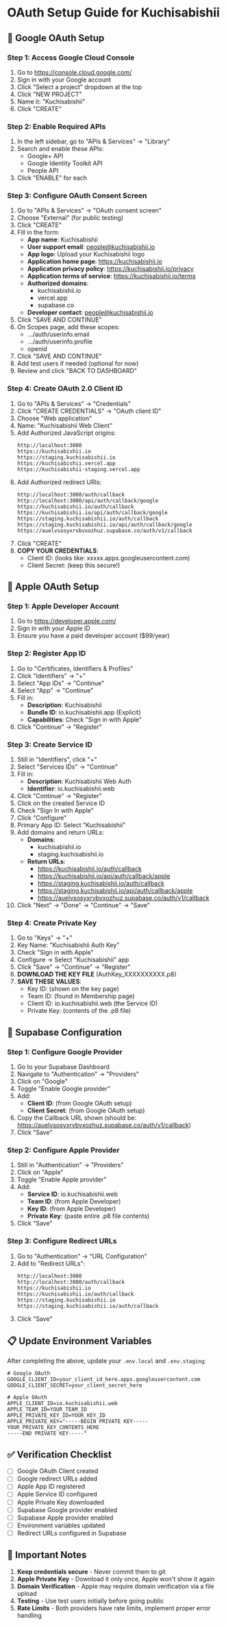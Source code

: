 # OAuth Setup Guide for Kuchisabishii

## 🔵 Google OAuth Setup

### Step 1: Access Google Cloud Console
1. Go to https://console.cloud.google.com/
2. Sign in with your Google account
3. Click "Select a project" dropdown at the top
4. Click "NEW PROJECT"
5. Name it: "Kuchisabishii"
6. Click "CREATE"

### Step 2: Enable Required APIs
1. In the left sidebar, go to "APIs & Services" → "Library"
2. Search and enable these APIs:
   - Google+ API
   - Google Identity Toolkit API
   - People API
3. Click "ENABLE" for each

### Step 3: Configure OAuth Consent Screen
1. Go to "APIs & Services" → "OAuth consent screen"
2. Choose "External" (for public testing)
3. Click "CREATE"
4. Fill in the form:
   - **App name**: Kuchisabishii
   - **User support email**: people@kuchisabishii.io
   - **App logo**: Upload your Kuchisabishii logo
   - **Application home page**: https://kuchisabishii.io
   - **Application privacy policy**: https://kuchisabishii.io/privacy
   - **Application terms of service**: https://kuchisabishii.io/terms
   - **Authorized domains**: 
     - kuchisabishii.io
     - vercel.app
     - supabase.co
   - **Developer contact**: people@kuchisabishii.io
5. Click "SAVE AND CONTINUE"
6. On Scopes page, add these scopes:
   - .../auth/userinfo.email
   - .../auth/userinfo.profile
   - openid
7. Click "SAVE AND CONTINUE"
8. Add test users if needed (optional for now)
9. Review and click "BACK TO DASHBOARD"

### Step 4: Create OAuth 2.0 Client ID
1. Go to "APIs & Services" → "Credentials"
2. Click "CREATE CREDENTIALS" → "OAuth client ID"
3. Choose "Web application"
4. Name: "Kuchisabishii Web Client"
5. Add Authorized JavaScript origins:
   ```
   http://localhost:3000
   https://kuchisabishii.io
   https://staging.kuchisabishii.io
   https://kuchisabishii.vercel.app
   https://kuchisabishii-staging.vercel.app
   ```
6. Add Authorized redirect URIs:
   ```
   http://localhost:3000/auth/callback
   http://localhost:3000/api/auth/callback/google
   https://kuchisabishii.io/auth/callback
   https://kuchisabishii.io/api/auth/callback/google
   https://staging.kuchisabishii.io/auth/callback
   https://staging.kuchisabishii.io/api/auth/callback/google
   https://auelvsosyxrvbvxozhuz.supabase.co/auth/v1/callback
   ```
7. Click "CREATE"
8. **COPY YOUR CREDENTIALS**:
   - Client ID: (looks like: xxxxx.apps.googleusercontent.com)
   - Client Secret: (keep this secure!)

## 🍎 Apple OAuth Setup

### Step 1: Apple Developer Account
1. Go to https://developer.apple.com/
2. Sign in with your Apple ID
3. Ensure you have a paid developer account ($99/year)

### Step 2: Register App ID
1. Go to "Certificates, Identifiers & Profiles"
2. Click "Identifiers" → "+"
3. Select "App IDs" → "Continue"
4. Select "App" → "Continue"
5. Fill in:
   - **Description**: Kuchisabishii
   - **Bundle ID**: io.kuchisabishii.app (Explicit)
   - **Capabilities**: Check "Sign in with Apple"
6. Click "Continue" → "Register"

### Step 3: Create Service ID
1. Still in "Identifiers", click "+"
2. Select "Services IDs" → "Continue"
3. Fill in:
   - **Description**: Kuchisabishii Web Auth
   - **Identifier**: io.kuchisabishii.web
4. Click "Continue" → "Register"
5. Click on the created Service ID
6. Check "Sign In with Apple"
7. Click "Configure"
8. Primary App ID: Select "Kuchisabishii"
9. Add domains and return URLs:
   - **Domains**: 
     - kuchisabishii.io
     - staging.kuchisabishii.io
   - **Return URLs**:
     - https://kuchisabishii.io/auth/callback
     - https://kuchisabishii.io/api/auth/callback/apple
     - https://staging.kuchisabishii.io/auth/callback
     - https://staging.kuchisabishii.io/api/auth/callback/apple
     - https://auelvsosyxrvbvxozhuz.supabase.co/auth/v1/callback
10. Click "Next" → "Done" → "Continue" → "Save"

### Step 4: Create Private Key
1. Go to "Keys" → "+"
2. Key Name: "Kuchisabishii Auth Key"
3. Check "Sign in with Apple"
4. Configure → Select "Kuchisabishii" app
5. Click "Save" → "Continue" → "Register"
6. **DOWNLOAD THE KEY FILE** (AuthKey_XXXXXXXXXX.p8)
7. **SAVE THESE VALUES**:
   - Key ID: (shown on the key page)
   - Team ID: (found in Membership page)
   - Client ID: io.kuchisabishii.web (the Service ID)
   - Private Key: (contents of the .p8 file)

## 🔐 Supabase Configuration

### Step 1: Configure Google Provider
1. Go to your Supabase Dashboard
2. Navigate to "Authentication" → "Providers"
3. Click on "Google"
4. Toggle "Enable Google provider"
5. Add:
   - **Client ID**: (from Google OAuth setup)
   - **Client Secret**: (from Google OAuth setup)
6. Copy the Callback URL shown (should be: https://auelvsosyxrvbvxozhuz.supabase.co/auth/v1/callback)
7. Click "Save"

### Step 2: Configure Apple Provider
1. Still in "Authentication" → "Providers"
2. Click on "Apple"
3. Toggle "Enable Apple provider"
4. Add:
   - **Service ID**: io.kuchisabishii.web
   - **Team ID**: (from Apple Developer)
   - **Key ID**: (from Apple Developer)
   - **Private Key**: (paste entire .p8 file contents)
5. Click "Save"

### Step 3: Configure Redirect URLs
1. Go to "Authentication" → "URL Configuration"
2. Add to "Redirect URLs":
   ```
   http://localhost:3000
   http://localhost:3000/auth/callback
   https://kuchisabishii.io
   https://kuchisabishii.io/auth/callback
   https://staging.kuchisabishii.io
   https://staging.kuchisabishii.io/auth/callback
   ```
3. Click "Save"

## 📋 Update Environment Variables

After completing the above, update your `.env.local` and `.env.staging`:

```env
# Google OAuth
GOOGLE_CLIENT_ID=your_client_id_here.apps.googleusercontent.com
GOOGLE_CLIENT_SECRET=your_client_secret_here

# Apple OAuth
APPLE_CLIENT_ID=io.kuchisabishii.web
APPLE_TEAM_ID=YOUR_TEAM_ID
APPLE_PRIVATE_KEY_ID=YOUR_KEY_ID
APPLE_PRIVATE_KEY="-----BEGIN PRIVATE KEY-----
YOUR_PRIVATE_KEY_CONTENTS_HERE
-----END PRIVATE KEY-----"
```

## ✅ Verification Checklist

- [ ] Google OAuth Client created
- [ ] Google redirect URLs added
- [ ] Apple App ID registered
- [ ] Apple Service ID configured
- [ ] Apple Private Key downloaded
- [ ] Supabase Google provider enabled
- [ ] Supabase Apple provider enabled
- [ ] Environment variables updated
- [ ] Redirect URLs configured in Supabase

## 🚨 Important Notes

1. **Keep credentials secure** - Never commit them to git
2. **Apple Private Key** - Download it only once, Apple won't show it again
3. **Domain Verification** - Apple may require domain verification via a file upload
4. **Testing** - Use test users initially before going public
5. **Rate Limits** - Both providers have rate limits, implement proper error handling